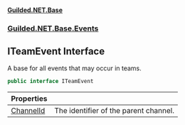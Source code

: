 
#### [Guilded.NET.Base](Guilded_NET_Base 'Guilded_NET_Base')
### [Guilded.NET.Base.Events](Guilded_NET_Base#Guilded_NET_Base_Events 'Guilded.NET.Base.Events')
## ITeamEvent Interface
A base for all events that may occur in teams.  
```csharp
public interface ITeamEvent
```

| Properties | |
| :--- | :--- |
| [ChannelId](ITeamEvent_ChannelId 'Guilded.NET.Base.Events.ITeamEvent.ChannelId') | The identifier of the parent channel.<br/> |
